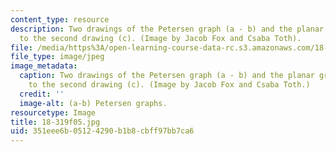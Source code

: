```yaml
---
content_type: resource
description: Two drawings of the Petersen graph (a - b) and the planar graph corresponding
  to the second drawing (c). (Image by Jacob Fox and Csaba Toth).
file: /media/https%3A/open-learning-course-data-rc.s3.amazonaws.com/18-319-geometric-combinatorics-fall-2005/351eee6b05124290b1b8cbff97bb7ca6_18-319f05.jpg
file_type: image/jpeg
image_metadata:
  caption: Two drawings of the Petersen graph (a - b) and the planar graph corresponding
    to the second drawing (c). (Image by Jacob Fox and Csaba Toth.)
  credit: ''
  image-alt: (a-b) Petersen graphs.
resourcetype: Image
title: 18-319f05.jpg
uid: 351eee6b-0512-4290-b1b8-cbff97bb7ca6
---
```

